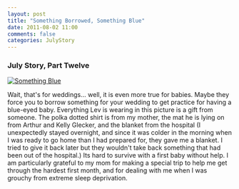 ```yaml
---
layout: post
title: "Something Borrowed, Something Blue"
date: 2011-08-02 11:00
comments: false
categories: JulyStory
---
```


### July Story, Part Twelve

[![Something Blue][44]][44a]

Wait, that's for weddings... well, it is even more true for
babies. Maybe they force you to borrow something for your wedding to
get practice for having a blue-eyed baby. Everything Lev is wearing in
this picture is a gift from someone. The polka dotted shirt is from my
mother, the mat he is lying on from Arthur and Kelly Glecker, and the
blanket from the hospital (I unexpectedly stayed overnight, and since
it was colder in the morning when I was ready to go home than I had
prepared for, they gave me a blanket. I tried to give it back later
but they wouldn't take back something that had been out of the
hospital.) Its hard to survive with a first baby without help. I am
particularly grateful to my mom for making a special trip to help me
get through the hardest first month, and for dealing with me when 
I was grouchy from extreme sleep deprivation. 

[44]: https://lh3.googleusercontent.com/-WIMKNPiXZG8/TkK7QmMW7JI/AAAAAAAADfg/uRMwMvMhWDg/s640/IMG_8474.jpg
[44a]: https://picasaweb.google.com/lh/photo/SR9_P9yb4pTi4P6-NKHiOIJ35BGm6sSypNLNdcLlep0?feat=directlink

